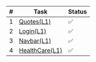 |  #  | Task                                                     | Status |
|-----|----------------------------------------------------------|--------|
|  1  | [Quotes(L1)](Quotes/Quotes(L1).md)                       |✅|
|  2  | [Login(L1)](Login/Login(L1).md)                       |✅|
|  3  | [Navbar(L1)](Navbar/NavbarHealthCare(L1).md)                       |✅|
|  4  | [HealthCare(L1)](HealthCare/HealthCare(L1).md)                       |✅|

